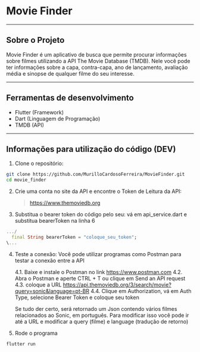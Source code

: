 # Movie Finder

---

## Sobre o Projeto

 Movie Finder é um aplicativo de busca que permite procurar informações sobre filmes utilizando a API The Movie Database (TMDB). Nele você pode ter informações sobre a capa, contra-capa, ano de lançamento, avaliação média e sinopse de qualquer filme do seu interesse.

 ---

 ## Ferramentas de desenvolvimento

 - Flutter (Framework)
 - Dart (Linguagem de Programação)
 - TMDB (API)

---

## Informações para utilização do código (DEV)

1. Clone o repositório:
```sh
git clone https://github.com/MurilloCardosoFerreira/MovieFinder.git
cd movie_finder
```

2. Crie uma conta no site da API e encontre o Token de Leitura da API:
   > https://www.themoviedb.org

3. Substitua o bearer token do código pelo seu:
   vá em api_service.dart e substitua bearerToken na linha 6
```dart
.../
  final String bearerToken = "coloque_seu_token";
\...
```

4. Teste a conexão:
   Você pode utilizar programas como Postman para testar a conexão entre a API
   
   4.1. Baixe e instale o Postman no link https://www.postman.com
   4.2. Abra o Postman e aperte CTRL + T ou clique em Send an API request
   4.3. coloque a URL https://api.themoviedb.org/3/search/movie?query=sonic&language=pt-BR
   4.4. Clique em Authorization, vá em Auth Type, selecione Bearer Token e coloque seu token

   Se tudo der certo, será retornado um Json contendo vários filmes relacionados ao Sonic, em português. Para modificar isso você pode ir até a URL e modificar a query (filme) e language (tradução de retorno)

5. Rode o programa
```sh
flutter run
```

